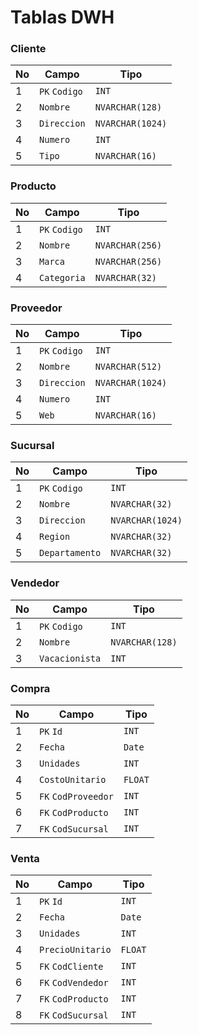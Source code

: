 # Tablas DWH
### Cliente
| No | Campo | Tipo |
| - | - | - |
| 1 | `PK` `Codigo` | `INT` |
| 2 | `Nombre` | `NVARCHAR(128)` |
| 3 | `Direccion` | `NVARCHAR(1024)` |
| 4 | `Numero` | `INT` |
| 5 | `Tipo` | `NVARCHAR(16)` |
### Producto
| No | Campo | Tipo |
| - | - | - |
| 1 | `PK` `Codigo` | `INT` |
| 2 | `Nombre` | `NVARCHAR(256)` |
| 3 | `Marca` | `NVARCHAR(256)` |
| 4 | `Categoria` | `NVARCHAR(32)` |
### Proveedor
| No | Campo | Tipo |
| - | - | - |
| 1 | `PK` `Codigo` | `INT` |
| 2 | `Nombre` | `NVARCHAR(512)` |
| 3 | `Direccion` | `NVARCHAR(1024)` |
| 4 | `Numero` | `INT` |
| 5 | `Web` | `NVARCHAR(16)` |
### Sucursal
| No | Campo | Tipo |
| - | - | - |
| 1 | `PK` `Codigo` | `INT` |
| 2 | `Nombre` | `NVARCHAR(32)` |
| 3 | `Direccion` | `NVARCHAR(1024)` |
| 4 | `Region` | `NVARCHAR(32)` |
| 5 | `Departamento` | `NVARCHAR(32)` |
### Vendedor
| No | Campo | Tipo |
| - | - | - |
| 1 | `PK` `Codigo` | `INT` |
| 2 | `Nombre` | `NVARCHAR(128)` |
| 3 | `Vacacionista` | `INT` |
### Compra
| No | Campo | Tipo |
| - | - | - |
| 1 | `PK` `Id` | `INT` |
| 2 | `Fecha` | `Date` |
| 3 | `Unidades` | `INT` |
| 4 | `CostoUnitario` | `FLOAT` |
| 5 | `FK` `CodProveedor` | `INT` |
| 6 | `FK` `CodProducto` | `INT` |
| 7 | `FK` `CodSucursal` | `INT` |
### Venta
| No | Campo | Tipo |
| - | - | - |
| 1 | `PK` `Id` | `INT` |
| 2 | `Fecha` | `Date` |
| 3 | `Unidades` | `INT` |
| 4 | `PrecioUnitario` | `FLOAT` |
| 5 | `FK` `CodCliente` | `INT` |
| 6 | `FK` `CodVendedor` | `INT` |
| 7 | `FK` `CodProducto` | `INT` |
| 8 | `FK` `CodSucursal` | `INT` |